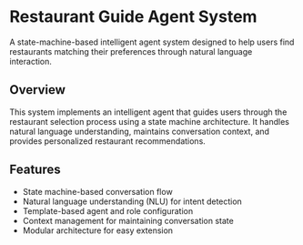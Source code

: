 # Restaurant Guide Agent System

A state-machine-based intelligent agent system designed to help users find restaurants matching their preferences through natural language interaction.

## Overview

This system implements an intelligent agent that guides users through the restaurant selection process using a state machine architecture. It handles natural language understanding, maintains conversation context, and provides personalized restaurant recommendations.

## Features

- State machine-based conversation flow
- Natural language understanding (NLU) for intent detection
- Template-based agent and role configuration
- Context management for maintaining conversation state
- Modular architecture for easy extension
